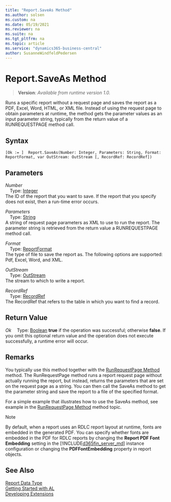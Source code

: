 ```yaml
---
title: "Report.SaveAs Method"
ms.author: solsen
ms.custom: na
ms.date: 05/19/2021
ms.reviewer: na
ms.suite: na
ms.tgt_pltfrm: na
ms.topic: article
ms.service: "dynamics365-business-central"
author: SusanneWindfeldPedersen
---
```

[//]: # (START>DO_NOT_EDIT)
[//]: # (IMPORTANT:Do not edit any of the content between here and the END>DO_NOT_EDIT.)
[//]: # (Any modifications should be made in the .xml files in the ModernDev repo.)
# Report.SaveAs Method
> **Version**: _Available from runtime version 1.0._

Runs a specific report without a request page and saves the report as a PDF, Excel, Word, HTML, or XML file. Instead of using the request page to obtain parameters at runtime, the method gets the parameter values as an input parameter string, typically from the return value of a RUNREQUESTPAGE method call.


## Syntax
```
[Ok := ]  Report.SaveAs(Number: Integer, Parameters: String, Format: ReportFormat, var OutStream: OutStream [, RecordRef: RecordRef])
```
## Parameters
*Number*  
&emsp;Type: [Integer](../integer/integer-data-type.md)  
The ID of the report that you want to save. If the report that you specify does not exist, then a run-time error occurs.
          
*Parameters*  
&emsp;Type: [String](../string/string-data-type.md)  
A string of request page parameters as XML to use to run the report. The parameter string is retrieved from the return value a RUNREQUESTPAGE method call.
        
*Format*  
&emsp;Type: [ReportFormat](../reportformat/reportformat-option.md)  
The type of file to save the report as. The following options are supported: Pdf, Excel, Word, and XML.
        
*OutStream*  
&emsp;Type: [OutStream](../outstream/outstream-data-type.md)  
The stream to which to write a report.
        
*RecordRef*  
&emsp;Type: [RecordRef](../recordref/recordref-data-type.md)  
The RecordRef that refers to the table in which you want to find a record.  


## Return Value
*Ok*
&emsp;Type: [Boolean](../boolean/boolean-data-type.md)
**true** if the operation was successful; otherwise **false**.   If you omit this optional return value and the operation does not execute successfully, a runtime error will occur.  


[//]: # (IMPORTANT: END>DO_NOT_EDIT)

## Remarks  
 You typically use this method together with the [RunRequestPage Method](../../methods-auto/report/report-runrequestpage-method.md) method. The RunRequestPage method runs a report request page without actually running the report, but instead, returns the parameters that are set on the request page as a string. You can then call the SaveAs method to get the parameter string and save the report to a file of the specified format.  

 For a simple example that illustrates how to use the SaveAs method, see example in the [RunRequestPage Method](../../methods-auto/report/report-runrequestpage-method.md) method topic. 


> [!NOTE]  
>  By default, when a report uses an RDLC report layout at runtime, fonts are embedded in the generated PDF. You can specify whether fonts are embedded in the PDF for RDLC reports by changing the **Report PDF Font Embedding** setting in the [!INCLUDE[d365fin_server_md](../../includes/d365fin_server_md.md)] instance configuration or changing the **PDFFontEmbedding** property in report objects. <!--NAV For more information, see [Configuring Microsoft Dynamics NAV Server](Configuring-Microsoft-Dynamics-NAV-Server.md) and [PDFFontEmbedding Property](../properties/devenv-PDF-FontEmbedding-Property.md).-->  


## See Also
[Report Data Type](report-data-type.md)  
[Getting Started with AL](../../devenv-get-started.md)  
[Developing Extensions](../../devenv-dev-overview.md)